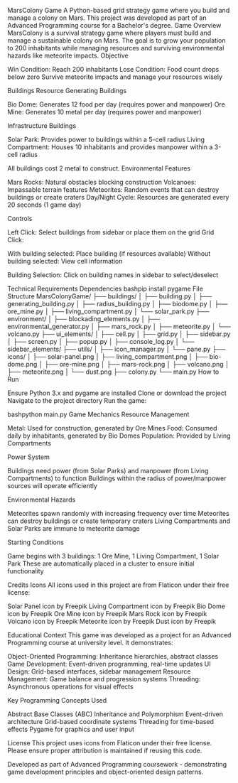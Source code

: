 MarsColony Game
A Python-based grid strategy game where you build and manage a colony on Mars. This project was developed as part of an Advanced Programming course for a Bachelor's degree.
Game Overview
MarsColony is a survival strategy game where players must build and manage a sustainable colony on Mars. The goal is to grow your population to 200 inhabitants while managing resources and surviving environmental hazards like meteorite impacts.
Objective

Win Condition: Reach 200 inhabitants
Lose Condition: Food count drops below zero
Survive meteorite impacts and manage your resources wisely

Buildings
Resource Generating Buildings

Bio Dome: Generates 12 food per day (requires power and manpower)
Ore Mine: Generates 10 metal per day (requires power and manpower)

Infrastructure Buildings

Solar Park: Provides power to buildings within a 5-cell radius
Living Compartment: Houses 10 inhabitants and provides manpower within a 3-cell radius

All buildings cost 2 metal to construct.
Environmental Features

Mars Rocks: Natural obstacles blocking construction
Volcanoes: Impassable terrain features
Meteorites: Random events that can destroy buildings or create craters
Day/Night Cycle: Resources are generated every 20 seconds (1 game day)

Controls

Left Click: Select buildings from sidebar or place them on the grid
Grid Click:

With building selected: Place building (if resources available)
Without building selected: View cell information


Building Selection: Click on building names in sidebar to select/deselect

Technical Requirements
Dependencies
bashpip install pygame
File Structure
MarsColonyGame/
├── buildings/
│   ├── building.py
│   ├── generating_building.py
│   ├── radius_building.py
│   ├── biodome.py
│   ├── ore_mine.py
│   ├── living_compartment.py
│   └── solar_park.py
├── environment/
│   ├── blockading_elements.py
│   ├── environmental_generator.py
│   ├── mars_rock.py
│   ├── meteorite.py
│   └── volcano.py
├── ui_elements/
│   ├── cell.py
│   ├── grid.py
│   ├── sidebar.py
│   ├── screen.py
│   ├── popup.py
│   ├── console_log.py
│   └── sidebar_elements/
├── utils/
│   ├── icon_manager.py
│   └── pane.py
├── icons/
│   ├── solar-panel.png
│   ├── living_compartment.png
│   ├── bio-dome.png
│   ├── ore-mine.png
│   ├── mars-rock.png
│   ├── volcano.png
│   ├── meteorite.png
│   └── dust.png
├── colony.py
└── main.py
How to Run

Ensure Python 3.x and pygame are installed
Clone or download the project
Navigate to the project directory
Run the game:

bashpython main.py
Game Mechanics
Resource Management

Metal: Used for construction, generated by Ore Mines
Food: Consumed daily by inhabitants, generated by Bio Domes
Population: Provided by Living Compartments

Power System

Buildings need power (from Solar Parks) and manpower (from Living Compartments) to function
Buildings within the radius of power/manpower sources will operate efficiently

Environmental Hazards

Meteorites spawn randomly with increasing frequency over time
Meteorites can destroy buildings or create temporary craters
Living Compartments and Solar Parks are immune to meteorite damage

Starting Conditions

Game begins with 3 buildings: 1 Ore Mine, 1 Living Compartment, 1 Solar Park
These are automatically placed in a cluster to ensure initial functionality

Credits
Icons
All icons used in this project are from Flaticon under their free license:

Solar Panel icon by Freepik
Living Compartment icon by Freepik
Bio Dome icon by Freepik
Ore Mine icon by Freepik
Mars Rock icon by Freepik
Volcano icon by Freepik
Meteorite icon by Freepik
Dust icon by Freepik

Educational Context
This game was developed as a project for an Advanced Programming course at university level. It demonstrates:

Object-Oriented Programming: Inheritance hierarchies, abstract classes
Game Development: Event-driven programming, real-time updates
UI Design: Grid-based interfaces, sidebar management
Resource Management: Game balance and progression systems
Threading: Asynchronous operations for visual effects

Key Programming Concepts Used

Abstract Base Classes (ABC)
Inheritance and Polymorphism
Event-driven architecture
Grid-based coordinate systems
Threading for time-based effects
Pygame for graphics and user input

License
This project uses icons from Flaticon under their free license. Please ensure proper attribution is maintained if reusing this code.

Developed as part of Advanced Programming coursework - demonstrating game development principles and object-oriented design patterns.

